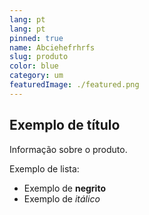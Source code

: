 ```yaml
---
lang: pt
lang: pt
pinned: true
name: Abciehefrhrfs
slug: produto
color: blue
category: um
featuredImage: ./featured.png
---
```


## Exemplo de título

Informação sobre o produto.

Exemplo de lista:

- Exemplo de **negrito**
- Exemplo de _itálico_
